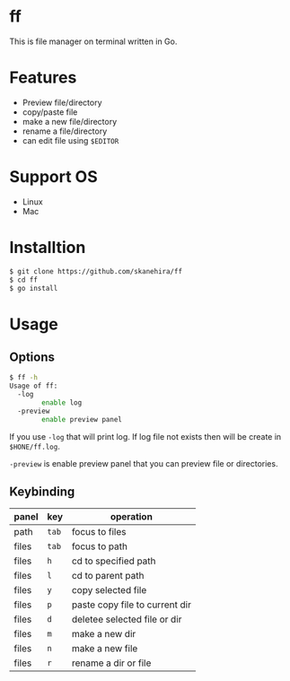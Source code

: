 # ff
This is file manager on terminal written in Go.

# Features
- Preview file/directory
- copy/paste file
- make a new file/directory
- rename a file/directory
- can edit file using `$EDITOR`

# Support OS
- Linux
- Mac

# Installtion
```sh
$ git clone https://github.com/skanehira/ff
$ cd ff
$ go install
```

# Usage
## Options
```sh
$ ff -h
Usage of ff:
  -log
        enable log
  -preview
        enable preview panel
```

If you use `-log` that will print log. If log file not exists then will be create in `$HONE/ff.log`.

`-preview` is enable preview panel that you can preview file or directories.

## Keybinding
| panel | key   | operation                      |
|-------|-------|--------------------------------|
| path  | `tab` | focus to files                 |
| files | `tab` | focus to path                  |
| files | `h`   | cd to specified path           |
| files | `l`   | cd to parent path              |
| files | `y`   | copy selected file             |
| files | `p`   | paste copy file to current dir |
| files | `d`   | deletee selected file or dir   |
| files | `m`   | make a new dir                 |
| files | `n`   | make a new file                |
| files | `r`   | rename a dir or file           |

